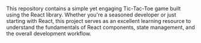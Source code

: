 This repository contains a simple yet engaging Tic-Tac-Toe game built using the React library. Whether you're a seasoned developer or just starting with React, this project serves as an excellent learning resource to understand the fundamentals of React components, state management, and the overall development workflow.

